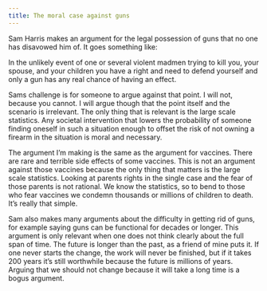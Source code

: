 ```yaml
---
title: The moral case against guns
---
```


Sam Harris makes an argument for the legal possession of guns that no one has disavowed him of. It goes something like: 

In the unlikely event of one or several violent madmen trying to kill you, your spouse, and your children you have a right and need to defend yourself and only a gun has any real chance of having an effect. 

Sams challenge is for someone to argue against that point. I will not, because you cannot. I will argue though that the point itself and the scenario is irrelevant. The only thing that is relevant is the large scale statistics. Any societal intervention that lowers the probability of someone finding oneself in such a situation enough to offset the risk of not owning a firearm in the situation is moral and necessary. 

The argument I’m making is the same as the argument for vaccines. There are rare and terrible side effects of some vaccines. This is not an argument against those vaccines because the only thing that matters is the large scale statistics. Looking at parents rights in the single case and the fear of those parents is not rational. We know the statistics, so to bend to those who fear vaccines we condemn thousands or millions of children to death. It’s really that simple. 

Sam also makes many arguments about the difficulty in getting rid of guns, for example saying guns can be functional for decades or longer. This argument is only relevant when one does not think clearly about the full span of time. The future is longer than the past, as a friend of mine puts it. If one never starts the change, the work will never be finished, but if it takes 200 years it’s still worthwhile because the future is millions of years. Arguing that we should not change because it will take a long time is a bogus argument. 
